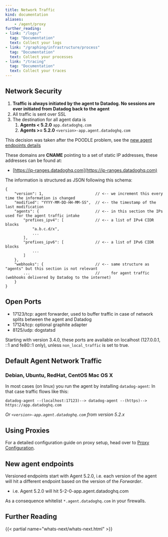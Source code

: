 ```yaml
---
title: Network Traffic
kind: documentation
aliases:
    - /agent/proxy
further_reading:
- link: "/logs/"
  tag: "Documentation"
  text: Collect your logs
- link: "/graphing/infrastructure/process"
  tag: "Documentation"
  text: Collect your processes
- link: "/tracing"
  tag: "Documentation"
  text: Collect your traces
---
```


## Network Security

1. **Traffic is always initiated by the agent to Datadog. No sessions are ever initiated from Datadog back to the agent**
2. All traffic is sent over SSL
3. The destination for all agent data is
    1. **Agents < 5.2.0** `app.datadoghq.com`
    1. **Agents >= 5.2.0** `<version>-app.agent.datadoghq.com`

This decision was taken after the POODLE problem, see the [new agent endpoints details](#new-agent-endpoints)

These domains are **CNAME** pointing to a set of static IP addresses, these addresses can be found at:  

* [https://ip-ranges.datadoghq.com](https://ip-ranges.datadoghq.com)

The information is structured as JSON following this schema: 

```
{
    "version": 1,                       // <-- we increment this every time the information is changed
    "modified": "YYYY-MM-DD-HH-MM-SS",  // <-- the timestamp of the last modification
    "agents": {                         // <-- in this section the IPs used for the agent traffic intake
        "prefixes_ipv4": [              // <-- a list of IPv4 CIDR blocks
            "a.b.c.d/x",
            ...
        ],
        "prefixes_ipv6": [              // <-- a list of IPv6 CIDR blocks
            ...
        ]
    },
    "webhooks": {                       // <-- same structure as "agents" but this section is not relevant
        ...                             //     for agent traffic (webhooks delivered by Datadog to the internet)
    }
}
```

## Open Ports

* 17123/tcp: agent forwarder, used to buffer traffic in case of network
  splits between the agent and Datadog
* 17124/tcp: optional graphite adapter
* 8125/udp: dogstatsd

Starting with version 3.4.0, these ports are available on localhost
(127.0.0.1, ::1 and fe80::1 only), unless `non_local_traffic` is set
to true.

## Default Agent Network Traffic

### Debian, Ubuntu, RedHat, CentOS Mac OS X

In most cases (on linux) you run the agent by installing `datadog-agent`: In that case traffic flows like this:

    datadog-agent --(localhost:17123)--> datadog-agent --(https)--> https://app.datadoghq.com

_Or `<version>-app.agent.datadoghq.com` from version 5.2.x_

## Using Proxies

For a detailed configuration guide on proxy setup, head over to [Proxy Configuration](/agent/proxy).

## New agent endpoints

Versioned endpoints start with Agent 5.2.0, i.e. each version of the agent will hit a different endpoint based on the version of the *Forwarder*.  

* i.e. Agent 5.2.0 will hit 5-2-0-app.agent.datadoghq.com  

As a consequence whitelist `*.agent.datadoghq.com` in your firewalls.

## Further Reading

{{< partial name="whats-next/whats-next.html" >}}